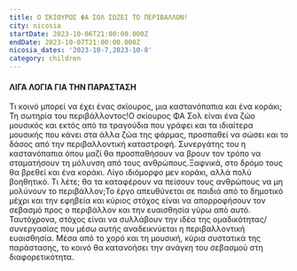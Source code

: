 ```yaml
---
title: Ο ΣΚΙΟΥΡΟΣ ΦΑ ΣΟΛ ΣΩΖΕΙ ΤΟ ΠΕΡΙΒΑΛΛΟΝ!
city: nicosia
startDate: 2023-10-06T21:00:00.000Z
endDate: 2023-10-07T21:00:00.000Z
nicosia_dates: '2023-10-7,2023-10-8'
category: children
---
```


#### ΛΙΓΑ ΛΟΓΙΑ ΓΙΑ ΤΗΝ ΠΑΡΑΣΤΑΣΗ

Τι κοινό μπορεί να έχει ένας σκίουρος, μια καστανόπαπια και ένα κοράκι; Τη σωτηρία του περιβάλλοντος!Ο σκίουρος ΦΑ Σολ είναι ένα ζώο μουσικός και εκτός από τα τραγούδια που γράφει και τα ιδιαίτερα μουσικής που κάνει στα άλλα ζώα της φάρμας, προσπαθεί να σώσει και το δάσος από την περιβαλλοντική καταστροφή. Συνεργάτης του η καστανόπαπια όπου μαζί θα προσπαθήσουν να βρουν τον τρόπο να σταματήσουν τη μόλυνση από τους ανθρώπους.Ξαφνικά, στο δρόμο τους θα βρεθεί και ένα κοράκι. Λίγο ιδιόμορφο μεν κοράκι, αλλά πολύ βοηθητικό. Τι λέτε; θα τα καταφέρουν να πείσουν τους ανθρώπους να μη μολύνουν το περιβάλλον;Το έργο απευθύνεται σε παιδιά από το δημοτικό μέχρι και την εφηβεία και κύριος στόχος είναι να απορροφήσουν τον σεβασμό προς ο περιβάλλον και την ευαισθησία γύρω από αυτό. Ταυτόχρονα, στόχος είναι να συλλάβουν την ιδέα της ομαδικότητας/συνεργασίας που μέσω αυτής αναδεικνύεται η περιβαλλοντική ευαισθησία. Μέσα από το χορό και τη μουσική, κύρια συστατικά της παράστασης, το κοινό θα κατανοήσει την ανάγκη του σεβασμού στη διαφορετικότητα.
